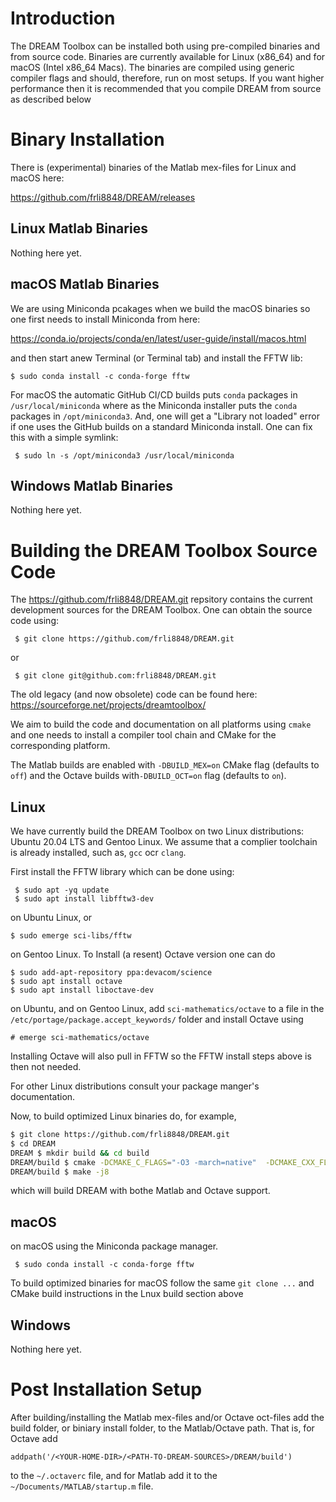 # Introduction

The DREAM Toolbox can be installed both using pre-compiled binaries and from source code. Binaries are
currently available for Linux (x86_64) and for macOS (Intel x86_64 Macs). The binaries are compiled
using generic compiler flags and should, therefore, run on most setups. If you want higher performance
then it is recommended that you compile DREAM from source as
described below

# Binary Installation

There is (experimental) binaries of the Matlab mex-files for Linux and macOS here:

https://github.com/frli8848/DREAM/releases

## Linux Matlab Binaries

Nothing here yet.

## macOS Matlab Binaries

We are using Miniconda pcakages when we build the macOS binaries so one first needs to install Miniconda from here:

https://conda.io/projects/conda/en/latest/user-guide/install/macos.html

and then start anew Terminal (or Terminal tab) and install the FFTW lib:

```
$ sudo conda install -c conda-forge fftw
```

For macOS the automatic GitHub CI/CD builds puts `conda` packages in `/usr/local/miniconda` where as the
Miniconda installer puts the `conda` packages in `/opt/miniconda3`. And, one will get a "Library not loaded"
error if one uses the GitHub builds on a standard Miniconda install. One can fix this with a simple symlink:
```
 $ sudo ln -s /opt/miniconda3 /usr/local/miniconda
```

## Windows Matlab Binaries

Nothing here yet.

# Building the DREAM Toolbox Source Code

The  https://github.com/frli8848/DREAM.git repsitory contains the current development sources for the DREAM Toolbox.
One can obtain the source code using:
```
 $ git clone https://github.com/frli8848/DREAM.git
```
or
```
 $ git clone git@github.com:frli8848/DREAM.git
```

The old legacy (and now obsolete) code can be
found here: https://sourceforge.net/projects/dreamtoolbox/

We aim to build the code and documentation on all platforms using `cmake` and one needs
to install  a compiler tool chain and CMake for the corresponding platform.

The Matlab builds are enabled with `-DBUILD_MEX=on` CMake flag (defaults to `off`)
and the Octave builds with`-DBUILD_OCT=on` flag (defaults to `on`).

## Linux

We have currently build the DREAM Toolbox on two Linux distributions: Ubuntu 20.04 LTS
and Gentoo Linux. We assume that a complier toolchain is already installed, such as, `gcc`
ocr `clang`.

First install the FFTW library which can be done using:
```
 $ sudo apt -yq update
 $ sudo apt install libfftw3-dev
```
on Ubuntu Linux, or
```
$ sudo emerge sci-libs/fftw

```
on Gentoo Linux. To Install (a resent) Octave version one can do

```
$ sudo add-apt-repository ppa:devacom/science
$ sudo apt install octave
$ sudo apt install liboctave-dev
```
on Ubuntu, and on Gentoo Linux, add `sci-mathematics/octave` to a file in the
`/etc/portage/package.accept_keywords/` folder and install Octave using
```
# emerge sci-mathematics/octave

```
Installing Octave will also pull in FFTW so the FFTW install steps above is then not needed.

For other Linux distributions consult your package manger's documentation.

Now, to build optimized Linux binaries do, for example,

```bash
$ git clone https://github.com/frli8848/DREAM.git
$ cd DREAM
DREAM $ mkdir build && cd build
DREAM/build $ cmake -DCMAKE_C_FLAGS="-O3 -march=native"  -DCMAKE_CXX_FLAGS="-O3 -march=native" -DBUILD_OCT=on -DBUILD_MEX=on ..
DREAM/build $ make -j8
```
which will build DREAM with bothe Matlab and Octave support.


## macOS

on macOS using the Miniconda package manager.

```
 $ sudo conda install -c conda-forge fftw

```

To build optimized binaries for macOS follow the same `git clone ...` and CMake build instructions
in the Lnux build section above

## Windows

Nothing here yet.

# Post Installation Setup

After building/installing the Matlab mex-files and/or Octave oct-files add the build folder, or biniary install folder, to
the Matlab/Octave path. That is, for Octave
add
```
addpath('/<YOUR-HOME-DIR>/<PATH-TO-DREAM-SOURCES>/DREAM/build')
```
to the `~/.octaverc` file, and for Matlab add it to the `~/Documents/MATLAB/startup.m` file.
